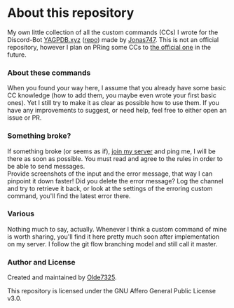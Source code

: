 # About this repository
My own little collection of all the custom commands (CCs) I wrote for the Discord-Bot [YAGPDB.xyz](https://www.yagpdb.xyz "YAGPDB.xyz homepage") ([repo](https://github.com/jonas747/yagpdb "yagpdb repository")) made by [Jonas747](https://github.com/jonas747 "Jonas747's profile on GitHub").
This is not an official repository, however I plan on PRing some CCs to [the official one](https://github.com/yagpdb-cc/yagpdb-cc "official yagpdb CC repository") in the future.

### About these commands
When you found your way here, I assume that you already have some basic CC knowledge (how to add them, you maybe even wrote your first basic ones). Yet I still try to make it as clear as possible how to use them. If you have any improvements to suggest, or need help, feel free to either open an issue or PR.
### Something broke?
If something broke (or seems as if), [join my server](https://discord.gg/tFhxypKcvm "Server invite") and ping me, I will be there as soon as possible.
You must read and agree to the rules in order to be able to send messages.  
Provide screenshots of the input and the error message, that way I can pinpoint it down faster!
Did you delete the error message? Log the channel and try to retrieve it back, or look at the settings of the erroring custom command, you'll find the latest error there.

### Various
Nothing much to say, actually. Whenever I think a custom command of mine is worth sharing, you'll find it here pretty much soon after implementation on my server. I follow the git flow branching model and still call it master.

### Author and License
Created and maintained by [Olde7325](https://github.com/Olde7325 "Olde7325's profile on GitHub").

This repository is licensed under the GNU Affero General Public License v3.0.
